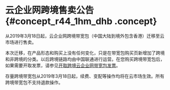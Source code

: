 # 云企业网跨境售卖公告 {#concept_r44_1hm_dhb .concept}

从2019年3月18日起，云企业网跨境带宽包（中国大陆到境外包含香港）迁移至云市场进行售卖。

本次迁移，在产品形态和购买上没有任何变化，只是在带宽包购买页新增加了跨境和非跨境的分类。以后跨境链路均由中国联通进行运营。在您购买跨境带宽包后，如果需要开取发票，请参见[开取跨境云企业网带宽包发票](https://help.aliyun.com/document_detail/111163.html)。

存量跨境带宽包从2019年3月18日起，续费、变配等操作均将在云市场生效。所有跨境带宽包不支持退款操作。

